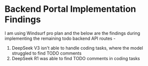 # Backend Portal Implementation Findings

I am using Windsurf pro plan and the below are the findings during implementing the remaining todo backend API routes -

1. DeepSeek V3 isn't able to handle coding tasks, where the model struggled to find TODO comments
2. DeepSeek R1 was able to find TODO comments in coding tasks 